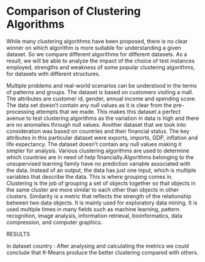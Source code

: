 # Comparison of Clustering Algorithms


While many clustering algorithms have been proposed, there is no clear winner on which algorithm is more suitable for understanding a given dataset. So we compare different  algorithms for different datasets. As a result, we will be able to analyze the impact of the choice of test instances employed, strengths and weakness of some popular clustering algorithms, for datasets with different structures.

Multiple problems and real-world scenarios can be understood in the terms of patterns and groups. The dataset is based on customers visiting a mall. The attributes are customer id, gender, annual income and spending score. The data set doesn’t contain any null values as it is clear from the pre-processing attempts that we made. This makes this dataset a perfect avenue to test clustering algorithms as the variation in data is high and there are no anomalies through null values.
Another dataset that we took into consideration was based on countries and their financial status. The key attributes in this particular dataset were exports, imports, GDP, inflation and life expectancy. The dataset doesn’t contain any null values making it simpler for analysis. Various clustering algorithms are used to determine which countries are in need of help financially.Algorithms belonging to the unsupervised learning family have no prediction variable associated with the data. Instead of an output, the data has just one input, which is multiple variables that describe the data. This is where grouping comes in. Clustering is the job of grouping a set of objects together so that objects in the same cluster are more similar to each other than objects in other clusters. Similarity is a metric that reflects the strength of the relationship between two data objects. It is mainly used for exploratory data mining. It is used multiple times in many fields such as machine learning, pattern recognition, image analysis, information retrieval, bioinformatics, data compression, and computer graphics.


RESULTS

In dataset country : After analysing and calculating the metrics we could conclude that K-Means produce the better clustering compared with others.




